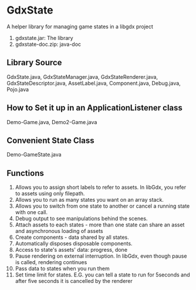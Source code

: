 # GdxState
A helper library for managing game states in a libgdx project

1. gdxstate.jar: The library
2. gdxstate-doc.zip: java-doc

## Library Source
GdxState.java, GdxStateManager.java, GdxStateRenderer.java, GdxStateDescriptor.java, AssetLabel.java, Component.java, Debug.java, Pojo.java

## How to Set it up in an ApplicationListener class
Demo-Game.java, Demo2-Game.java

## Convenient State Class
Demo-GameState.java

## Functions
1. Allows you to assign short labels to refer to assets.  In libGdx, you refer to assets using only filepath.
2. Allows you to run as many states you want on an array stack.
3. Allows you to switch from one state to another or cancel a running state with one call.
4. Debug output to see manipulations behind the scenes.
5. Attach assets to each states - more than one state can share an asset and asynchronous loading of assets
6. Create components - data shared by all states.
7. Automatically disposes disposable components.
8. Access to state's assets' data: progress, done
9. Pause rendering on external interruption.  In libGdx, even though pause is called, rendering continues
10. Pass data to states when you run them
11. Set time limit for states. E.G. you can tell a state to run for 5seconds and after five seconds it is cancelled by the renderer
